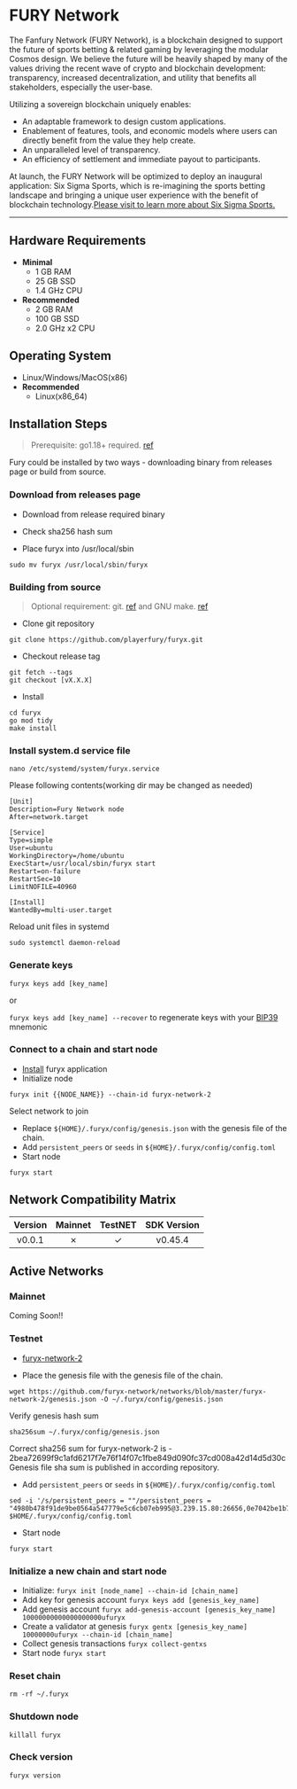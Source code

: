 # FURY Network

The Fanfury Network (FURY Network), is a blockchain
designed to support the future of sports betting & related gaming by leveraging
the modular Cosmos design. We believe the future will be heavily shaped by many
of the values driving the recent wave of crypto and blockchain development:
transparency, increased decentralization, and utility that benefits
all stakeholders, especially the user-base.

Utilizing a sovereign blockchain uniquely enables:

- An adaptable framework to design custom applications.
- Enablement of features, tools, and economic models where users can directly benefit from the value they help create.
- An unparalleled level of transparency.
- An efficiency of settlement and immediate payout to participants.

At launch, the FURY Network will be optimized to deploy an inaugural application: Six Sigma Sports, which is re-imagining the sports betting landscape and bringing a unique user experience with the benefit of blockchain technology.[Please visit to learn more about Six Sigma Sports.](https://sixsigmasports.io/)

---

## Hardware Requirements

- **Minimal**
  - 1 GB RAM
  - 25 GB SSD
  - 1.4 GHz CPU
- **Recommended**
  - 2 GB RAM
  - 100 GB SSD
  - 2.0 GHz x2 CPU

## Operating System

- Linux/Windows/MacOS(x86)
- **Recommended**
  - Linux(x86_64)

## Installation Steps
>
>Prerequisite: go1.18+ required. [ref](https://golang.org/doc/install)

Fury could be installed by two ways - downloading binary from releases page or build from source.

### Download from releases page

- Download from release required binary

- Check sha256 hash sum

- Place furyx into /usr/local/sbin

```shell
sudo mv furyx /usr/local/sbin/furyx
```

### Building from source
>
>Optional requirement: git. [ref](https://github.com/git/git) and GNU make. [ref](https://www.gnu.org/software/make/manual/html_node/index.html)

- Clone git repository

```shell
git clone https://github.com/playerfury/furyx.git
```

- Checkout release tag

```shell
git fetch --tags
git checkout [vX.X.X]
```

- Install

```shell
cd furyx
go mod tidy
make install
```

### Install system.d service file

```shell
nano /etc/systemd/system/furyx.service
```

Please following contents(working dir may be changed as needed)

```systemd
[Unit]
Description=Fury Network node
After=network.target

[Service]
Type=simple
User=ubuntu
WorkingDirectory=/home/ubuntu
ExecStart=/usr/local/sbin/furyx start
Restart=on-failure
RestartSec=10
LimitNOFILE=40960

[Install]
WantedBy=multi-user.target
```

Reload unit files in systemd

```shell
sudo systemctl daemon-reload
```

### Generate keys

`furyx keys add [key_name]`

or

`furyx keys add [key_name] --recover` to regenerate keys with your [BIP39](https://github.com/bitcoin/bips/tree/master/bip-0039) mnemonic

### Connect to a chain and start node

- [Install](#installation-steps) furyx application
- Initialize node

```shell
furyx init {{NODE_NAME}} --chain-id furyx-network-2
```

Select network to join

- Replace `${HOME}/.furyx/config/genesis.json` with the genesis file of the chain.
- Add `persistent_peers` or `seeds` in `${HOME}/.furyx/config/config.toml`
- Start node

```shell
furyx start
```

## Network Compatibility Matrix

| Version | Mainnet | TestNET      | SDK Version |
|:-------:|:-------:|:------------:|:-----------:|
|  v0.0.1 |    ✗    |      ✓       |   v0.45.4   |

## Active Networks

### Mainnet

Coming Soon!!

### Testnet

- [furyx-network-2](https://github.com/furyx-network/networks/tree/master/furyx-network-2)

- Place the genesis file  with the genesis file of the chain.

```shell
wget https://github.com/furyx-network/networks/blob/master/furyx-network-2/genesis.json -O ~/.furyx/config/genesis.json
```

Verify genesis hash sum

```shell
sha256sum ~/.furyx/config/genesis.json
```

Correct sha256 sum for furyx-network-2 is - 2bea72699f9c1afd6217f7e76f14f07c1fbe849d090fc37cd008a42d14d5d30c
Genesis file sha sum is published in according repository.

- Add `persistent_peers` or `seeds` in `${HOME}/.furyx/config/config.toml`

```shell
sed -i '/s/persistent_peers = ""/persistent_peers = "4980b478f91de9be0564a547779e5c6cb07eb995@3.239.15.80:26656,0e7042be1b77707aaf0597bb804da90d3a606c08@3.88.40.53:26656/g' $HOME/.furyx/config/config.toml
```

- Start node

```shell
furyx start
```

### Initialize a new chain and start node

- Initialize: `furyx init [node_name] --chain-id [chain_name]`
- Add key for genesis account `furyx keys add [genesis_key_name]`
- Add genesis account `furyx add-genesis-account [genesis_key_name] 10000000000000000000ufuryx`
- Create a validator at genesis `furyx gentx [genesis_key_name] 10000000ufuryx --chain-id [chain_name]`
- Collect genesis transactions `furyx collect-gentxs`
- Start node `furyx start`

### Reset chain

```shell
rm -rf ~/.furyx
```

### Shutdown node

```shell
killall furyx
```

### Check version

```shell
furyx version
```
